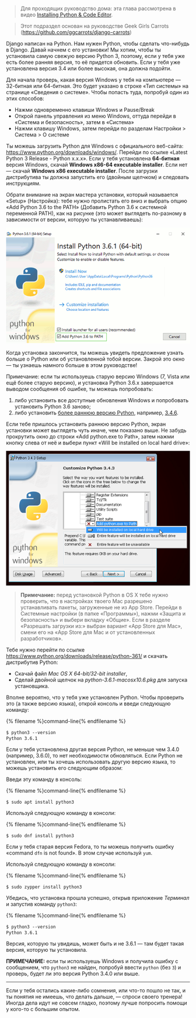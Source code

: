 > Для проходящих руководство дома: эта глава рассмотрена в видео [Installing Python & Code Editor](https://www.youtube.com/watch?v=pVTaqzKZCdA).

> Этот подраздел основан на руководстве Geek Girls Carrots (https://github.com/ggcarrots/django-carrots)

Django написан на Python. Нам нужен Python, чтобы сделать что-нибудь в Django. Давай начнем с его установки! Мы хотим, чтобы ты установила самую свежую версию Python 3, поэтому, если у тебя уже есть более ранняя версия, то её придется обновить. Если у тебя уже установлена версия 3.4 или более высокая, она должна подойти.


<!--sec data-title="Установка Python: Windows" data-id="python_windows" data-collapse=true ces-->

Для начала проверь, какая версия Windows у тебя на компьютере — 32-битная или 64-битная. Это будет указано в строке «Тип системы» на странице «Сведения о системе». Чтобы попасть туда, попробуй один из этих способов:
* Нажми одновременно клавиши Windows и Pause/Break
* Открой панель управления из меню Windows, оттуда перейди в «Система и безопасность», затем в «Система»
* Нажми клавишу Windows, затем перейди по разделам Настройки > Система > О системе

Ты можешь загрузить Python для Windows с официального веб-сайта: https://www.python.org/downloads/windows/. Перейди по ссылке «Latest Python 3 Release - Python x.x.x». Если у тебя установлена **64-битная** версия Windows, скачай **Windows x86-64 executable installer**. Если нет — скачай **Windows x86 executable installer**.  После загрузки дистрибутива ты должна запустить его (двойным щелчком) и следовать инструкциям.

Обрати внимание на экран мастера установки, который называется «Setup» (Настройка): тебе нужно пролистать его вниз и выбрать опцию «Add Python 3.6 to the PATH» (Добавить Python 3.6 к системной переменной PATH), как на рисунке (это может выглядеть по-разному в зависимости от версии, которую ты устанавливаешь):

![Не забудь добавить Python в системную переменную Path](../python_installation/images/python-installation-options.png)

Когда установка закончится, ты можешь увидеть предложение узнать больше о Python или об установленной тобой версии. Закрой это окно — ты узнаешь намного больше в этом руководстве!

Примечание: если ты используешь старую версию Windows (7, Vista или ещё более старую версию), и установка Python 3.6.x завершается выводом сообщения об ошибке, ты можешь попробовать:
1. либо установить все доступные обновления Windows и попробовать установить Python 3.6 заново;
2. либо установить [более раннюю версию Python](https://www.python.org/downloads/windows/), например, [3.4.6](https://www.python.org/downloads/release/python-346/).

Если тебе пришлось установить раннюю версию Python, экран установки может выглядеть чуть иначе, чем показано выше. Не забудь прокрутить окно до строки «Add python.exe to Path», затем нажми кнопку слева от неё и выбери пункт «Will be installed on local hard drive»:

![Добавление Python в переменную Path, ранние версии](../python_installation/images/add_python_to_windows_path.png)

<!--endsec-->

<!--sec data-title="Установка Python: OS X" data-id="python_OSX"
data-collapse=true ces-->

> **Примечание:** перед установкой Python в OS X тебе нужно проверить, что в настройках твоего Mac разрешено устанавливать пакеты, загруженные не из App Store. Перейди в Системные настройки (в папке «Программы»), нажми «Защита и безопасность» и выбери вкладку «Общие». Если в разделе «Разрешать загрузки из:» выбран вариант «App Store для Mac», смени его на «App Store для Mac и от установленных разработчиков».

Тебе нужно перейти по ссылке https://www.python.org/downloads/release/python-361/ и скачать дистрибутив Python:

  * Скачай файл *Mac OS X 64-bit/32-bit installer*,
  * Сделай двойной щелчок на *python-3.6.1-macosx10.6.pkg* для запуска установщика.

<!--endsec-->

<!--sec data-title="Установка Python: Linux" data-id="python_linux"
data-collapse=true ces-->

Вполне вероятно, что у тебя уже установлен Python. Чтобы проверить это (а также версию языка), открой консоль и введи следующую команду:

{% filename %}command-line{% endfilename %}
```
$ python3 --version
Python 3.6.1
```

Если у тебя установлена другая версия Python, не меньше чем 3.4.0 (например, 3.6.0), то нет необходимости обновляться.
Если Python не установлен, или ты хочешь использовать другую версию языка, то можешь установить его следующим образом:


<!--endsec-->

<!--sec data-title="Установка Python: Debian или Ubuntu" data-id="python_debian"
data-collapse=true ces-->

Введи эту команду в консоль:

{% filename %}command-line{% endfilename %}
```
$ sudo apt install python3
```

<!--endsec-->

<!--sec data-title="Установка Python: Fedora" data-id="python_fedora"
data-collapse=true ces-->

Используй следующую команду в консоли:

{% filename %}command-line{% endfilename %}
```
$ sudo dnf install python3
```

Если у тебя старая версия Fedora, то ты можешь получить ошибку «command `dfn` is not found». В этом случае используй `yum`.

<!--endsec-->

<!--sec data-title="Установка Python: openSUSE" data-id="python_openSUSE"
data-collapse=true ces-->

Используй следующую команду в консоли:

{% filename %}command-line{% endfilename %}
```
$ sudo zypper install python3
```

<!--endsec-->

Убедись, что установка прошла успешно, открыв приложение *Терминал* и запустив команду `python3`:

{% filename %}command-line{% endfilename %}
```
$ python3 --version
Python 3.6.1
```
Версия, которую ты увидишь, может быть и не 3.6.1 — там будет такая версия, которую ты установила.

**ПРИМЕЧАНИЕ:** если ты используешь Windows и получила ошибку с сообщением, что `python3` не найден, попробуй ввести `python` (без `3`) и проверь, будет ли это версия Python 3.4.0 или выше.

----

Если у тебя остались какие-либо сомнения, или что-то пошло не так, и ты понятия не имеешь, что делать дальше, — спроси своего тренера! Иногда дела идут не совсем гладко, поэтому лучше попросить помощи у кого-то с большим опытом.
